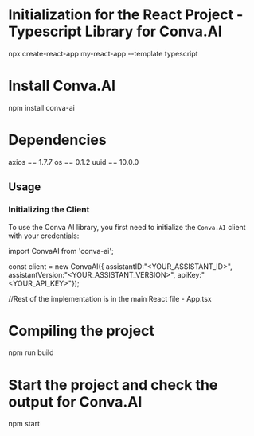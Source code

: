 # Initialization for the React Project - Typescript Library for Conva.AI

npx create-react-app my-react-app --template typescript

# Install Conva.AI

npm install conva-ai

# Dependencies

axios == 1.7.7
os == 0.1.2
uuid == 10.0.0

## Usage

### Initializing the Client

To use the Conva AI library, you first need to initialize the `Conva.AI` client with your credentials:

import ConvaAI from 'conva-ai';

const client = new ConvaAI({
assistantID:"<YOUR_ASSISTANT_ID>",
assistantVersion:"<YOUR_ASSISTANT_VERSION>",
apiKey:"<YOUR_API_KEY>"});

//Rest of the implementation is in the main React file - App.tsx

# Compiling the project

npm run build

# Start the project and check the output for Conva.AI

npm start
